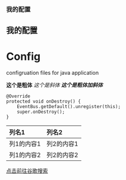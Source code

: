 ### 我的配置
## 我的配置
# Config
configruation files for java application

**这个是粗体**
*这个是斜体*
***这个是粗体加斜体***

```
@Override
protected void onDestroy() {
    EventBus.getDefault().unregister(this);
    super.onDestroy();
}
``` 
|列名1|列名2|
|:---|:---|
|列1的内容1|列2的内容1|
|列1的内容2|列2的内容2|

[点击前往谷歌搜索](https://www.baidu.com/)
